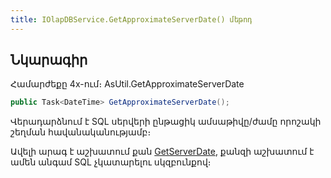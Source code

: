 ```yaml
---
title: IOlapDBService.GetApproximateServerDate() մեթոդ  
---
```


## Նկարագիր

Համարժեքը 4x-ում։ AsUtil.GetApproximateServerDate

```c#
public Task<DateTime> GetApproximateServerDate();
```

Վերադարձնում է SQL սերվերի ընթացիկ ամսաթիվը/ժամը որոշակի շեղման հավանականությամբ։

Ավելի արագ է աշխատում քան [GetServerDate](GetServerDate.md), քանզի աշխատում է ամեն անգամ SQL չկատարելու սկզբունքով։